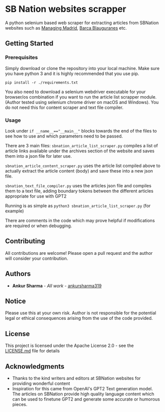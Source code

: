 # SB Nation websites scrapper

A python selenium based web scraper for extracting articles from SBNation websites such as [Managing Madrid](https://www.managingmadrid.com/), [Barca Blauguranes](https://www.barcablaugranes.com/) etc. 

## Getting Started

### Prerequisites

Simply download or clone the repository into your local machine.
Make sure you have python 3 and it is highly recommended that you use pip.

```
pip install -r ./requirements.txt
```

You also need to download a selenium webdriver executable for your browser/os combination if you want to run the article list scrapper module. (Author tested using selenium chrome driver on macOS and Windows). You do not need this for content scraper and text file compiler.

### Usage

Look under `if __name__=="__main__"` blocks towards the end of the files to see how to use and which parameters need to be passed.

There are 3 main files:
`sbnation_article_list_scraper.py` compiles a list of article links available under the archives section of the website and saves them into a json file for later use.

`sbnation_article_content_scraper.py` uses the article list compiled above to actually extract the article content (body) and save these into a new json file.

`sbnation_text_file_compiler.py` uses the articles json file and compiles them to a text file, adding boundary tokens between the different articles appropriate for use with GPT2

Running is as simple as `python3 sbnation_article_list_scraper.py` (for example)

There are comments in the code which may prove helpful if modifications are required or when debugging.

## Contributing

All contributions are welcome! Please open a pull request and the author will consider your contribution.

## Authors

* **Ankur Sharma** - *All work* - [ankursharma319](https://github.com/ankursharma319)

## Notice

Please use this at your own risk. Author is not responsible for the potential legal or ethical consequences arising from the use of the code provided.

## License

This project is licensed under the Apache License 2.0 - see the [LICENSE.md](LICENSE.md) file for details

## Acknowledgments

* Thanks to the kind writers and editors at SBNation websites for providing wonderful content
* Inspiration for this came from OpenAI's GPT2 Text generation model. The articles on SBNation provide high quality language content which can be used to finetune GPT2 and generate some accurate or humorous pieces.
